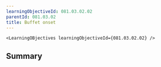 ```yaml
---
learningObjectiveId: 081.03.02.02
parentId: 081.03.02
title: Buffet onset
---
```


```tsx eval
<LearningOBjectives learningObjectiveId={081.03.02.02} />
```

## Summary
